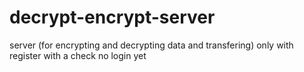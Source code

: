 # decrypt-encrypt-server
server (for encrypting and decrypting data and transfering) only with register with a check  no login yet 

